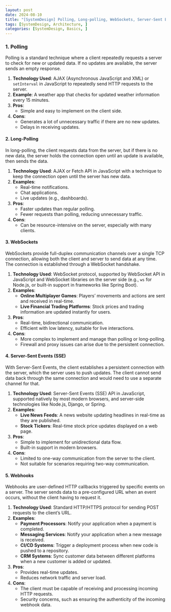 ```yaml
---
layout: post
date: 2024-08-10
title: "[SystemDesign] Polling, Long-polling, WebSockets, Server-Sent Events, Webhooks"
tags: [SystemDesign, Architecture, ]
categories: [SystemDesign, Basics, ]
---
```



### 1. Polling


Polling is a standard technique where a client repeatedly requests a server to check for new or updated data. If no updates are available, the server sends an empty response.

1. **Technology Used**: AJAX (Asynchronous JavaScript and XML) or `setInterval` in JavaScript to repeatedly send HTTP requests to the server.
2. **Example**: A weather app that checks for updated weather information every 15 minutes.
3. **Pros**:
	- Simple and easy to implement on the client side.
4. **Cons**:
	- Generates a lot of unnecessary traffic if there are no new updates.
	- Delays in receiving updates.

#### 2. Long-Polling


In long-polling, the client requests data from the server, but if there is no new data, the server holds the connection open until an update is available, then sends the data.

1. **Technology Used**: AJAX or Fetch API in JavaScript with a technique to keep the connection open until the server has new data.
2. **Examples**:
	- Real-time notifications.
	- Chat applications.
	- Live updates (e.g., dashboards).
3. **Pros**:
	- Faster updates than regular polling.
	- Fewer requests than polling, reducing unnecessary traffic.
4. **Cons**:
	- Can be resource-intensive on the server, especially with many clients.

#### 3. WebSockets


WebSockets provide full-duplex communication channels over a single TCP connection, allowing both the client and server to send data at any time. The connection is established through a WebSocket handshake.

1. **Technology Used**: WebSocket protocol, supported by WebSocket API in JavaScript and WebSocket libraries on the server side (e.g., `ws` for Node.js, or built-in support in frameworks like Spring Boot).
2. **Examples**:
	- **Online Multiplayer Games**: Players’ movements and actions are sent and received in real-time.
	- **Live Financial Trading Platforms**: Stock prices and trading information are updated instantly for users.
3. **Pros**:
	- Real-time, bidirectional communication.
	- Efficient with low latency, suitable for live interactions.
4. **Cons**:
	- More complex to implement and manage than polling or long-polling.
	- Firewall and proxy issues can arise due to the persistent connection.

#### 4. Server-Sent Events (SSE)


With Server-Sent Events, the client establishes a persistent connection with the server, which the server uses to push updates. The client cannot send data back through the same connection and would need to use a separate channel for that.

1. **Technology Used**: Server-Sent Events (SSE) API in JavaScript, supported natively by most modern browsers, and server-side technologies like Node.js, Django, or Spring.
2. **Examples**:
	- **Live News Feeds**: A news website updating headlines in real-time as they are published.
	- **Stock Tickers**: Real-time stock price updates displayed on a web page.
3. **Pros**:
	- Simple to implement for unidirectional data flow.
	- Built-in support in modern browsers.
4. **Cons**:
	- Limited to one-way communication from the server to the client.
	- Not suitable for scenarios requiring two-way communication.

#### 5. Webhooks


Webhooks are user-defined HTTP callbacks triggered by specific events on a server. The server sends data to a pre-configured URL when an event occurs, without the client having to request it.

1. **Technology Used**: Standard HTTP/HTTPS protocol for sending POST requests to the client’s URL.
2. **Examples**:
	- **Payment Processors**: Notify your application when a payment is completed.
	- **Messaging Services**: Notify your application when a new message is received.
	- **CI/CD Systems**: Trigger a deployment process when new code is pushed to a repository.
	- **CRM Systems**: Sync customer data between different platforms when a new customer is added or updated.
3. **Pros**:
	- Provides real-time updates.
	- Reduces network traffic and server load.
4. **Cons**:
	- The client must be capable of receiving and processing incoming HTTP requests.
	- Security concerns, such as ensuring the authenticity of the incoming webhook data.
